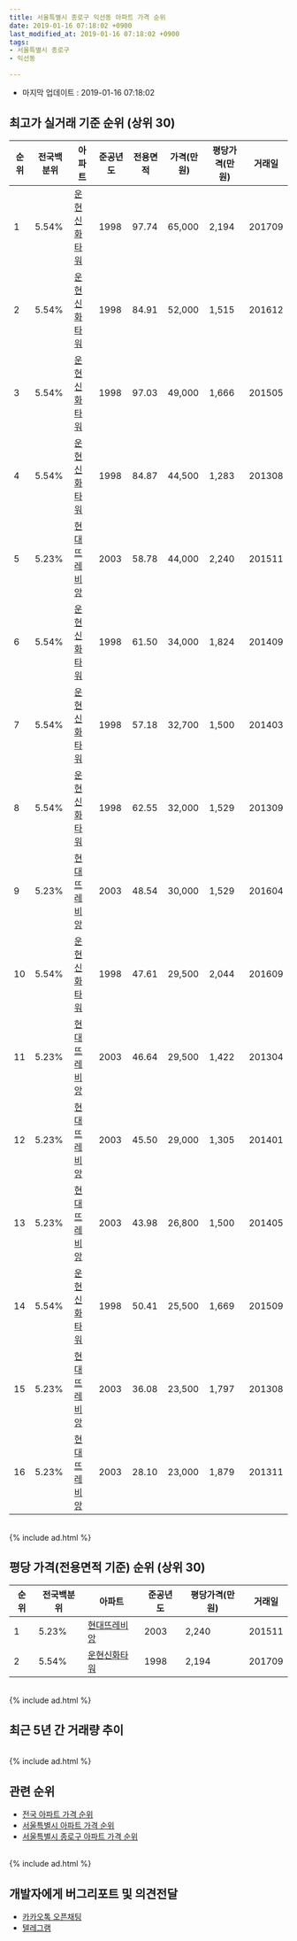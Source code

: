 ```yaml
---
title: 서울특별시 종로구 익선동 아파트 가격 순위
date: 2019-01-16 07:18:02 +0900
last_modified_at: 2019-01-16 07:18:02 +0900
tags:
- 서울특별시 종로구
- 익선동

---
```


* 마지막 업데이트 : 2019-01-16 07:18:02

## 최고가 실거래 기준 순위 (상위 30)


|순위|전국백분위|아파트|준공년도|전용면적|가격(만원)|평당가격(만원)|거래일|
|---|---|---|---|---|---|---|---|
|1|5.54%|[운현신화타워](https://search.naver.com/search.naver?query=%EC%84%9C%EC%9A%B8%ED%8A%B9%EB%B3%84%EC%8B%9C+%EC%A2%85%EB%A1%9C%EA%B5%AC+%EC%9D%B5%EC%84%A0%EB%8F%99+%EC%9A%B4%ED%98%84%EC%8B%A0%ED%99%94%ED%83%80%EC%9B%8C)|1998|97.74|65,000|2,194|201709|
|2|5.54%|[운현신화타워](https://search.naver.com/search.naver?query=%EC%84%9C%EC%9A%B8%ED%8A%B9%EB%B3%84%EC%8B%9C+%EC%A2%85%EB%A1%9C%EA%B5%AC+%EC%9D%B5%EC%84%A0%EB%8F%99+%EC%9A%B4%ED%98%84%EC%8B%A0%ED%99%94%ED%83%80%EC%9B%8C)|1998|84.91|52,000|1,515|201612|
|3|5.54%|[운현신화타워](https://search.naver.com/search.naver?query=%EC%84%9C%EC%9A%B8%ED%8A%B9%EB%B3%84%EC%8B%9C+%EC%A2%85%EB%A1%9C%EA%B5%AC+%EC%9D%B5%EC%84%A0%EB%8F%99+%EC%9A%B4%ED%98%84%EC%8B%A0%ED%99%94%ED%83%80%EC%9B%8C)|1998|97.03|49,000|1,666|201505|
|4|5.54%|[운현신화타워](https://search.naver.com/search.naver?query=%EC%84%9C%EC%9A%B8%ED%8A%B9%EB%B3%84%EC%8B%9C+%EC%A2%85%EB%A1%9C%EA%B5%AC+%EC%9D%B5%EC%84%A0%EB%8F%99+%EC%9A%B4%ED%98%84%EC%8B%A0%ED%99%94%ED%83%80%EC%9B%8C)|1998|84.87|44,500|1,283|201308|
|5|5.23%|[현대뜨레비앙](https://search.naver.com/search.naver?query=%EC%84%9C%EC%9A%B8%ED%8A%B9%EB%B3%84%EC%8B%9C+%EC%A2%85%EB%A1%9C%EA%B5%AC+%EC%9D%B5%EC%84%A0%EB%8F%99+%ED%98%84%EB%8C%80%EB%9C%A8%EB%A0%88%EB%B9%84%EC%95%99)|2003|58.78|44,000|2,240|201511|
|6|5.54%|[운현신화타워](https://search.naver.com/search.naver?query=%EC%84%9C%EC%9A%B8%ED%8A%B9%EB%B3%84%EC%8B%9C+%EC%A2%85%EB%A1%9C%EA%B5%AC+%EC%9D%B5%EC%84%A0%EB%8F%99+%EC%9A%B4%ED%98%84%EC%8B%A0%ED%99%94%ED%83%80%EC%9B%8C)|1998|61.50|34,000|1,824|201409|
|7|5.54%|[운현신화타워](https://search.naver.com/search.naver?query=%EC%84%9C%EC%9A%B8%ED%8A%B9%EB%B3%84%EC%8B%9C+%EC%A2%85%EB%A1%9C%EA%B5%AC+%EC%9D%B5%EC%84%A0%EB%8F%99+%EC%9A%B4%ED%98%84%EC%8B%A0%ED%99%94%ED%83%80%EC%9B%8C)|1998|57.18|32,700|1,500|201403|
|8|5.54%|[운현신화타워](https://search.naver.com/search.naver?query=%EC%84%9C%EC%9A%B8%ED%8A%B9%EB%B3%84%EC%8B%9C+%EC%A2%85%EB%A1%9C%EA%B5%AC+%EC%9D%B5%EC%84%A0%EB%8F%99+%EC%9A%B4%ED%98%84%EC%8B%A0%ED%99%94%ED%83%80%EC%9B%8C)|1998|62.55|32,000|1,529|201309|
|9|5.23%|[현대뜨레비앙](https://search.naver.com/search.naver?query=%EC%84%9C%EC%9A%B8%ED%8A%B9%EB%B3%84%EC%8B%9C+%EC%A2%85%EB%A1%9C%EA%B5%AC+%EC%9D%B5%EC%84%A0%EB%8F%99+%ED%98%84%EB%8C%80%EB%9C%A8%EB%A0%88%EB%B9%84%EC%95%99)|2003|48.54|30,000|1,529|201604|
|10|5.54%|[운현신화타워](https://search.naver.com/search.naver?query=%EC%84%9C%EC%9A%B8%ED%8A%B9%EB%B3%84%EC%8B%9C+%EC%A2%85%EB%A1%9C%EA%B5%AC+%EC%9D%B5%EC%84%A0%EB%8F%99+%EC%9A%B4%ED%98%84%EC%8B%A0%ED%99%94%ED%83%80%EC%9B%8C)|1998|47.61|29,500|2,044|201609|
|11|5.23%|[현대뜨레비앙](https://search.naver.com/search.naver?query=%EC%84%9C%EC%9A%B8%ED%8A%B9%EB%B3%84%EC%8B%9C+%EC%A2%85%EB%A1%9C%EA%B5%AC+%EC%9D%B5%EC%84%A0%EB%8F%99+%ED%98%84%EB%8C%80%EB%9C%A8%EB%A0%88%EB%B9%84%EC%95%99)|2003|46.64|29,500|1,422|201304|
|12|5.23%|[현대뜨레비앙](https://search.naver.com/search.naver?query=%EC%84%9C%EC%9A%B8%ED%8A%B9%EB%B3%84%EC%8B%9C+%EC%A2%85%EB%A1%9C%EA%B5%AC+%EC%9D%B5%EC%84%A0%EB%8F%99+%ED%98%84%EB%8C%80%EB%9C%A8%EB%A0%88%EB%B9%84%EC%95%99)|2003|45.50|29,000|1,305|201401|
|13|5.23%|[현대뜨레비앙](https://search.naver.com/search.naver?query=%EC%84%9C%EC%9A%B8%ED%8A%B9%EB%B3%84%EC%8B%9C+%EC%A2%85%EB%A1%9C%EA%B5%AC+%EC%9D%B5%EC%84%A0%EB%8F%99+%ED%98%84%EB%8C%80%EB%9C%A8%EB%A0%88%EB%B9%84%EC%95%99)|2003|43.98|26,800|1,500|201405|
|14|5.54%|[운현신화타워](https://search.naver.com/search.naver?query=%EC%84%9C%EC%9A%B8%ED%8A%B9%EB%B3%84%EC%8B%9C+%EC%A2%85%EB%A1%9C%EA%B5%AC+%EC%9D%B5%EC%84%A0%EB%8F%99+%EC%9A%B4%ED%98%84%EC%8B%A0%ED%99%94%ED%83%80%EC%9B%8C)|1998|50.41|25,500|1,669|201509|
|15|5.23%|[현대뜨레비앙](https://search.naver.com/search.naver?query=%EC%84%9C%EC%9A%B8%ED%8A%B9%EB%B3%84%EC%8B%9C+%EC%A2%85%EB%A1%9C%EA%B5%AC+%EC%9D%B5%EC%84%A0%EB%8F%99+%ED%98%84%EB%8C%80%EB%9C%A8%EB%A0%88%EB%B9%84%EC%95%99)|2003|36.08|23,500|1,797|201308|
|16|5.23%|[현대뜨레비앙](https://search.naver.com/search.naver?query=%EC%84%9C%EC%9A%B8%ED%8A%B9%EB%B3%84%EC%8B%9C+%EC%A2%85%EB%A1%9C%EA%B5%AC+%EC%9D%B5%EC%84%A0%EB%8F%99+%ED%98%84%EB%8C%80%EB%9C%A8%EB%A0%88%EB%B9%84%EC%95%99)|2003|28.10|23,000|1,879|201311|


<br>
{% include ad.html %}
<br>

## 평당 가격(전용면적 기준) 순위 (상위 30)


|순위|전국백분위|아파트|준공년도|평당가격(만원)|거래일|
|---|---|---|---|---|---|
|1|5.23%|[현대뜨레비앙](https://search.naver.com/search.naver?query=%EC%84%9C%EC%9A%B8%ED%8A%B9%EB%B3%84%EC%8B%9C+%EC%A2%85%EB%A1%9C%EA%B5%AC+%EC%9D%B5%EC%84%A0%EB%8F%99+%ED%98%84%EB%8C%80%EB%9C%A8%EB%A0%88%EB%B9%84%EC%95%99)|2003|2,240|201511|
|2|5.54%|[운현신화타워](https://search.naver.com/search.naver?query=%EC%84%9C%EC%9A%B8%ED%8A%B9%EB%B3%84%EC%8B%9C+%EC%A2%85%EB%A1%9C%EA%B5%AC+%EC%9D%B5%EC%84%A0%EB%8F%99+%EC%9A%B4%ED%98%84%EC%8B%A0%ED%99%94%ED%83%80%EC%9B%8C)|1998|2,194|201709|


<br>
{% include ad.html %}
<br>

## 최근 5년 간 거래량 추이


<div style="width:100%;">
    <canvas id="deal_progress" height="250"></canvas>
</div>

<script>
new Chart(document.getElementById("deal_progress"), {
    type: 'line',
    data: {
        labels: ['201401','201402','201403','201404','201405','201406','201407','201408','201409','201410','201411','201412','201501','201502','201503','201504','201505','201506','201507','201508','201509','201510','201511','201512','201601','201602','201603','201604','201605','201606','201607','201608','201609','201610','201611','201612','201701','201702','201703','201704','201705','201706','201707','201708','201709','201710','201711','201712','201801','201802','201803','201804','201805','201806','201807','201808','201809','201810','201811','201812','201901'],
        datasets: [{
            label: '실거래 수',
            pointRadius: 1,
            data: [3, 2, 2, 2, 2, 1, 0, 1, 2, 1, 0, 3, 0, 3, 1, 1, 2, 1, 0, 1, 1, 1, 2, 0, 3, 3, 4, 1, 0, 1, 1, 1, 3, 0, 1, 4, 1, 4, 2, 1, 0, 1, 3, 2, 1, 1, 3, 0, 2, 1, 2, 1, 2, 1, 0, 0, 0, 0, 0, 3, 0],
            borderColor: "rgba(255, 201, 14, 1)",
            backgroundColor: "rgba(255, 201, 14, 0.5)",
            fill: true,
        }]
    },
    options: {
        responsive: true,
        title: {
            display: true,
            text: '5년간 거래량 추이'
        },
        tooltips: {
            mode: 'index',
            intersect: false,
        },
        hover: {
            mode: 'nearest',
            intersect: true
        },
        scales: {
            xAxes: [{
                display: true,
                scaleLabel: {
                    display: true,
                    labelString: '년/월'
                }
            }],
            yAxes: [{
                display: true,
                ticks: {
                    suggestedMin: 0,
                },
                scaleLabel: {
                    display: true,
                    labelString: '실거래 수'
                }
            }]
        }
    }
});

</script>


<br>
{% include ad.html %}
<br>

## 관련 순위

- [전국 아파트 가격 순위](https://inasie.github.io/apt-ranking/전국)
- [서울특별시 아파트 가격 순위](https://inasie.github.io/apt-ranking/서울특별시)
- [서울특별시 종로구 아파트 가격 순위](https://inasie.github.io/apt-ranking/서울특별시-종로구)


<br>
{% include ad.html %}
<br>

## 개발자에게 버그리포트 및 의견전달

- [카카오톡 오픈채팅](https://open.kakao.com/o/gLJUAP4)
- [텔레그램](https://t.me/inasie)

